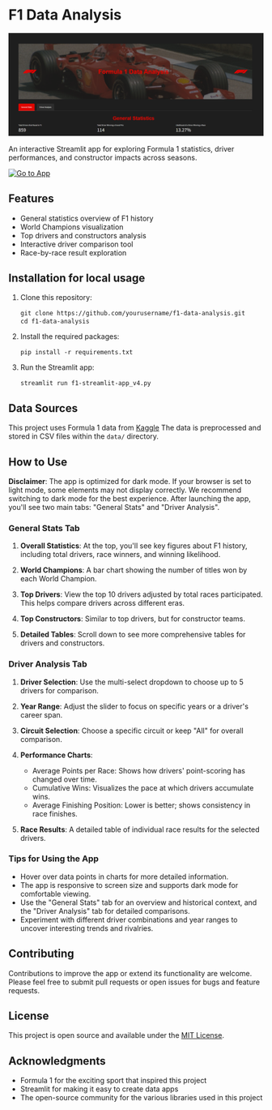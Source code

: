 # F1 Data Analysis

![F1 Data Analysis](static/images/preview.png)

An interactive Streamlit app for exploring Formula 1 statistics, driver performances, and constructor impacts across seasons.

[![Go to App](https://img.shields.io/badge/Go_to_App-Web_App-brightgreen)](https://f1-data-analysis.streamlit.app/)


## Features

- General statistics overview of F1 history
- World Champions visualization
- Top drivers and constructors analysis
- Interactive driver comparison tool
- Race-by-race result exploration


## Installation for local usage

1. Clone this repository:
   ```
   git clone https://github.com/yourusername/f1-data-analysis.git
   cd f1-data-analysis
   ```

2. Install the required packages:
   ```
   pip install -r requirements.txt
   ```

3. Run the Streamlit app:
   ```
   streamlit run f1-streamlit-app_v4.py
   ```

## Data Sources

This project uses Formula 1 data from [Kaggle](https://www.kaggle.com/datasets/rohanrao/formula-1-world-championship-1950-2020) The data is preprocessed and stored in CSV files within the `data/` directory.

## How to Use

**Disclaimer**: The app is optimized for dark mode. If your browser is set to light mode, some elements may not display correctly. We recommend switching to dark mode for the best experience.
After launching the app, you'll see two main tabs: "General Stats" and "Driver Analysis".

### General Stats Tab

1. **Overall Statistics**: At the top, you'll see key figures about F1 history, including total drivers, race winners, and winning likelihood.

2. **World Champions**: A bar chart showing the number of titles won by each World Champion.

3. **Top Drivers**: View the top 10 drivers adjusted by total races participated. This helps compare drivers across different eras.

4. **Top Constructors**: Similar to top drivers, but for constructor teams.

5. **Detailed Tables**: Scroll down to see more comprehensive tables for drivers and constructors.

### Driver Analysis Tab

1. **Driver Selection**: Use the multi-select dropdown to choose up to 5 drivers for comparison.

2. **Year Range**: Adjust the slider to focus on specific years or a driver's career span.

3. **Circuit Selection**: Choose a specific circuit or keep "All" for overall comparison.

4. **Performance Charts**:
   - Average Points per Race: Shows how drivers' point-scoring has changed over time.
   - Cumulative Wins: Visualizes the pace at which drivers accumulate wins.
   - Average Finishing Position: Lower is better; shows consistency in race finishes.

5. **Race Results**: A detailed table of individual race results for the selected drivers.

### Tips for Using the App

- Hover over data points in charts for more detailed information.
- The app is responsive to screen size and supports dark mode for comfortable viewing.
- Use the "General Stats" tab for an overview and historical context, and the "Driver Analysis" tab for detailed comparisons.
- Experiment with different driver combinations and year ranges to uncover interesting trends and rivalries.

## Contributing

Contributions to improve the app or extend its functionality are welcome. Please feel free to submit pull requests or open issues for bugs and feature requests.

## License

This project is open source and available under the [MIT License](LICENSE).

## Acknowledgments

- Formula 1 for the exciting sport that inspired this project
- Streamlit for making it easy to create data apps
- The open-source community for the various libraries used in this project

